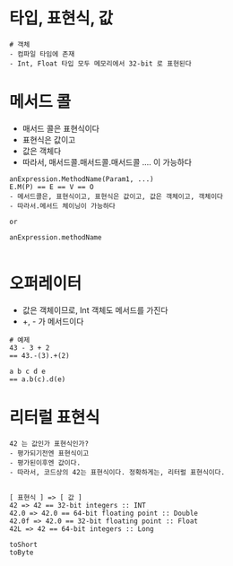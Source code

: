 # 타입, 표현식, 값

```
# 객체
- 컴파일 타임에 존재
- Int, Float 타입 모두 메모리에서 32-bit 로 표현된다

```

# 메서드 콜

- 매서드 콜은 표현식이다
- 표현식은 값이고
- 값은 객체다
- 따라서, 매서드콜.매서드콜.매서드콜 .... 이 가능하다

```
anExpression.MethodName(Param1, ...)
E.M(P) == E == V == O
- 메서드콜은, 표현식이고, 표현식은 값이고, 값은 객체이고, 객체이다
- 따라서.메서드 체이닝이 가능하다

or

anExpression.methodName


```

# 오퍼레이터

- 값은 객체이므로, Int 객체도 메서드를 가진다
- +, - 가 메서드이다

```
# 예제
43 - 3 + 2
== 43.-(3).+(2)

a b c d e
== a.b(c).d(e)

```

# 리터럴 표현식

```
42 는 값인가 표현식인가?
- 평가되기전엔 표현식이고
- 평가된이후엔 값이다.
- 따라서, 코드상의 42는 표현식이다. 정확하게는, 리터럴 표현식이다.


[ 표현식 ] => [ 값 ]
42 => 42 == 32-bit integers :: INT
42.0 => 42.0 == 64-bit floating point :: Double
42.0f => 42.0 == 32-bit floating point :: Float
42L => 42 == 64-bit integers :: Long

toShort
toByte

```

#

```

```
